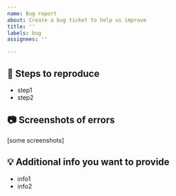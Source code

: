 ```yaml
---
name: Bug report
about: Create a bug ticket to help us improve
title: ''
labels: bug
assignees: ''

---
```


## :bug: Steps to reproduce  
- step1  
- step2  

## :camera: Screenshots of errors  
[some screenshots]

## :bulb: Additional info you want to provide  
- info1  
- info2
